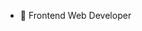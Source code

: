 - 👋 Frontend Web Developer

<!---
markaguilarlansa/markaguilarlansa is a ✨ special ✨ repository because its `README.md` (this file) appears on your GitHub profile.
You can click the Preview link to take a look at your changes.
--->

